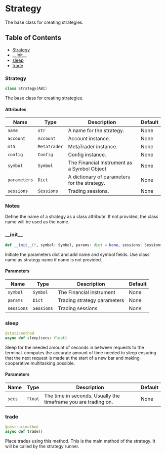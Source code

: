 # Strategy
The base class for creating strategies.

## Table of Contents
- [Strategy](#strategy)
- [\_\_init\_\_](#init)
- [sleep](#sleep)
- [trade](#trade)


<a id="strategy"></a>
### Strategy
```python
class Strategy(ABC)
```
The base class for creating strategies.
#### Attributes
| Name         | Type         | Description                                  | Default |
|--------------|--------------|----------------------------------------------|---------|
| `name`       | `str`        | A name for the strategy.                     | None    |
| `account`    | `Account`    | Account instance.                            | None    |
| `mt5`        | `MetaTrader` | MetaTrader instance.                         | None    |
| `config`     | `Config`     | Config instance.                             | None    |
| `symbol`     | `Symbol`     | The Financial Instrument as a Symbol Object  | None    |
| `parameters` | `Dict`       | A dictionary of parameters for the strategy. | None    |
| `sessions`   | `Sessions`   | Trading sessions.                            | None    |

### Notes
Define the name of a strategy as a class attribute. If not provided, the class name will be used as the name.

<a id="init"></a>
### \_\_init\_\_
```python
def __init__(*, symbol: Symbol, params: dict = None, sessions: Sessions)
```
Initiate the parameters dict and add name and symbol fields. Use class name as strategy name if name is not provided.
#### Parameters
| Name       | Type       | Description                 | Default |
|------------|------------|-----------------------------|---------|
| `symbol`   | `Symbol`   | The Financial instrument    | None    |
| `params`   | `Dict`     | Trading strategy parameters | None    |
| `sessions` | `Sessions` | Trading sessions            | None    |

<a id="sleep"></a>
### sleep
```python
@staticmethod
async def sleep(secs: float)
```
Sleep for the needed amount of seconds in between requests to the terminal.
computes the accurate amount of time needed to sleep ensuring that the next request is made at the start of
a new bar and making cooperative multitasking possible.
#### Parameters
| Name   | Type    | Description                                                    | Default |
|--------|---------|----------------------------------------------------------------|---------|
| `secs` | `float` | The time in seconds. Usually the timeframe you are trading on. | None    |

<a id="trade"></a>
### trade
```python
@abstractmethod
async def trade()
```
Place trades using this method. This is the main method of the strategy.
It will be called by the strategy runner.
